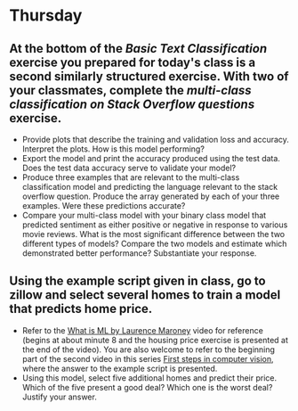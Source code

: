 # Thursday

## At the bottom of the *Basic Text Classification* exercise you prepared for today's class is a second similarly structured exercise.  With two of your classmates, complete the *multi-class classification on Stack Overflow questions* exercise.
- Provide plots that describe the training and validation loss and accuracy.  Interpret the plots.  How is this model performing?
- Export the model and print the accuracy produced using the test data.  Does the test data accuracy serve to validate your model?
- Produce three examples that are relevant to the multi-class classification model and predicting the language relevant to the stack overflow question.  Produce the array generated by each of your three examples.  Were these predictions accurate?
- Compare your multi-class model with your binary class model that predicted sentiment as either positive or negative in response to various movie reviews.  What is the most significant difference between the two different types of models?  Compare the two models and estimate which demonstrated better performance?  Substantiate your response.

## Using the example script given in class, go to zillow and select several homes to train a model that predicts home price.  
- Refer to the [What is ML by Laurence Maroney](https://www.youtube.com/watch?v=_Z9TRANg4c0) video for reference (begins at about minute 8 and the housing price exercise is presented at the end of the video).  You are also welcome to refer to the beginning part of the second video in this series [First steps in computer vision](https://www.youtube.com/watch?v=j-35y1M9rRU), where the answer to the example script is presented.
- Using this model, select five additional homes and predict their price.  Which of the five present a good deal? Which one is the worst deal? Justify your answer.




